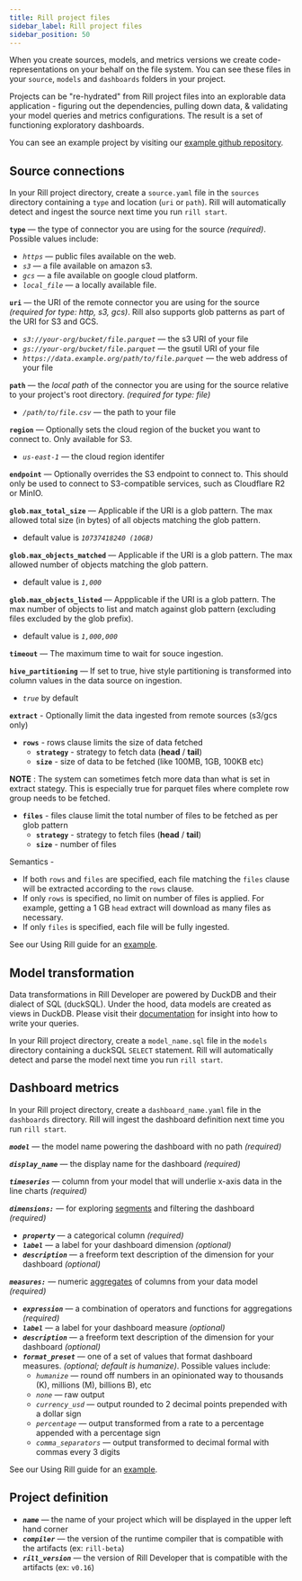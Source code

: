 ```yaml
---
title: Rill project files
sidebar_label: Rill project files
sidebar_position: 50
---
```

When you create sources, models, and metrics versions we create code-representations on your behalf on the file system. You can see these files in your `source`, `models` and `dashboards` folders in your project. 

Projects can be "re-hydrated" from Rill project files into an explorable data application - figuring out the dependencies, pulling down data, & validating your model queries and metrics configurations. The result is a set of functioning exploratory dashboards.

You can see an example project by visiting our [example github repository](https://github.com/rilldata/rill-developer-example.git).


## Source connections
In your Rill project directory, create a `source.yaml` file in the `sources` directory containing a `type` and location (`uri` or `path`). Rill will automatically detect and ingest the source next time you run `rill start`.

**`type`**
 —  the type of connector you are using for the source _(required)_. Possible values include:
  - _`https`_ — public files available on the web.
  - _`s3`_ — a file available on amazon s3.
  - _`gcs`_ — a file available on google cloud platform.
  - _`local_file`_ — a locally available file.

**`uri`**
 —  the URI of the remote connector you are using for the source _(required for type: http, s3, gcs)_. Rill also supports glob patterns as part of the URI for S3 and GCS.
  - _`s3://your-org/bucket/file.parquet`_ —  the s3 URI of your file
  - _`gs://your-org/bucket/file.parquet`_ —  the gsutil URI of your file
  - _`https://data.example.org/path/to/file.parquet`_ —  the web address of your file

**`path`**
 — the _local path_ of the connector you are using for the source relative to your project's root directory.   _(required for type: file)_
- _`/path/to/file.csv`_ —  the path to your file

**`region`**
 — Optionally sets the cloud region of the bucket you want to connect to. Only available for S3.
  - _`us-east-1`_ —  the cloud region identifer

**`endpoint`**
 — Optionally overrides the S3 endpoint to connect to. This should only be used to connect to S3-compatible services, such as Cloudflare R2 or MinIO.

**`glob.max_total_size`**
 — Applicable if the URI is a glob pattern. The max allowed total size (in bytes) of all objects matching the glob pattern.
  - default value is _`10737418240 (10GB)`_

**`glob.max_objects_matched`**
 — Applicable if the URI is a glob pattern. The max allowed number of objects matching the glob pattern.
  - default value is _`1,000`_

**`glob.max_objects_listed`**
 — Appplicable if the URI is a glob pattern. The max number of objects to list and match against glob pattern (excluding files excluded by the glob prefix).
  - default value is _`1,000,000`_

**`timeout`**
 — The maximum time to wait for souce ingestion.

**`hive_partitioning`**
 — If set to true, hive style partitioning is transformed into column values in the data source on ingestion.
 - _`true`_ by default

**`extract`** - Optionally limit the data ingested from remote sources (s3/gcs only)
 - **`rows`** - rows clause limits the size of data fetched 
    - **`strategy`** - strategy to fetch data (**head** / **tail**)
    - **`size`** -  size of data to be fetched (like 100MB, 1GB, 100KB etc)
  
  **NOTE** : The system can sometimes fetch more data than what is set in extract stategy. This is especially true for parquet files where complete row group needs to be fetched.
 - **`files`** -  files clause limit the total number of files to be fetched as per glob pattern
    - **`strategy`** - strategy to fetch files (**head** / **tail**)
    - **`size`** -  number of files

Semantics - 
  - If both `rows` and `files` are specified, each file matching the `files` clause will be extracted according to the `rows` clause.
  - If only `rows` is specified, no limit on number of files is applied. For example, getting a 1 GB `head` extract will download as many files as necessary.
  - If only `files` is specified, each file will be fully ingested.

See our Using Rill guide for an [example](../using-rill/import-data#using-code).

## Model transformation
Data transformations in Rill Developer are powered by DuckDB and their dialect of SQL (duckSQL). Under the hood, data models are created as views in DuckDB. Please visit their [documentation](https://duckdb.org/docs/sql/introduction) for insight into how to write your queries.

In your Rill project directory, create a `model_name.sql` file in the `models` directory containing a duckSQL `SELECT` statement. Rill will automatically detect and parse the model next time you run `rill start`.

## Dashboard metrics

In your Rill project directory, create a `dashboard_name.yaml` file in the `dashboards` directory. Rill will ingest the dashboard definition next time you run `rill start`.


_**`model`**_ — the model name powering the dashboard with no path _(required)_

_**`display_name`**_ — the display name for the dashboard _(required)_

_**`timeseries`**_ — column from your model that will underlie x-axis data in the line charts _(required)_

_**`dimensions:`**_ — for exploring [segments](../using-rill/metrics-dashboard#dimensions) and filtering the dashboard _(required)_
  - _**`property`**_ — a categorical column _(required)_ 
  - _**`label`**_ — a label for your dashboard dimension _(optional)_ 
  - _**`description`**_ — a freeform text description of the dimension for your dashboard _(optional)_ 

_**`measures:`**_ — numeric [aggregates](../using-rill/metrics-dashboard#measures) of columns from your data model  _(required)_
  - _**`expression`**_ — a combination of operators and functions for aggregations _(required)_ 
  - _**`label`**_ — a label for your dashboard measure _(optional)_ 
  - _**`description`**_ — a freeform text description of the dimension for your dashboard _(optional)_ 
  - _**`format_preset`**_ — one of a set of values that format dashboard measures. _(optional; default is humanize)_. Possible values include:
      - _`humanize`_ — round off numbers in an opinionated way to thousands (K), millions (M), billions B), etc
      - _`none`_ — raw output
      - _`currency_usd`_ —  output rounded to 2 decimal points prepended with a dollar sign
      - _`percentage`_ — output transformed from a rate to a percentage appended with a percentage sign
      - _`comma_separators`_ — output transformed to decimal formal with commas every 3 digits

See our Using Rill guide for an [example](../using-rill/metrics-dashboard#using-code).

## Project definition

- _**`name`**_ — the name of your project which will be displayed in the upper left hand corner
- _**`compiler`**_ — the version of the runtime compiler that is compatible with the artifacts (ex: `rill-beta`)
- _**`rill_version`**_ — the version of Rill Developer  that is compatible with the artifacts (ex: `v0.16`)
